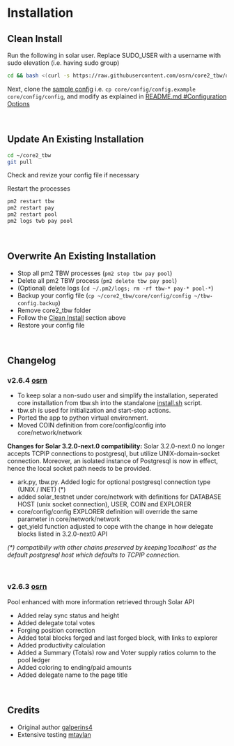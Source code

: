 # Installation

## Clean Install
Run the following in solar user. Replace SUDO_USER with a username with sudo elevation (i.e. having sudo group)
```bash
cd && bash <(curl -s https://raw.githubusercontent.com/osrn/core2_tbw/develop/install.sh) SUDO_USER
```

Next, clone the [sample config](./core/config/config.sample) i.e. `cp core/config/config.example core/config/config`, and modify as explained in [README.md #Configuration Options](README.md#configuration--usage)

<br>

## Update An Existing Installation
```bash
cd ~/core2_tbw
git pull
```

Check and revize your config file if necessary

Restart the processes
```bash
pm2 restart tbw
pm2 restart pay
pm2 restart pool
pm2 logs twb pay pool
```

<br>

## Overwrite An Existing Installation
- Stop all pm2 TBW processes (`pm2 stop tbw pay pool`)
- Delete all pm2 TBW process (`pm2 delete tbw pay pool`)
- (Optional) delete logs (`cd ~/.pm2/logs; rm -rf tbw-* pay-* pool-*`)
- Backup your config file (`cp ~/core2_tbw/core/config/config ~/tbw-config.backup`)
- Remove core2_tbw folder
- Follow the [Clean Install](#installation) section above
- Restore your config file

<br>


## Changelog
### v2.6.4 [osrn](https://github.com/osrn)
- To keep solar a non-sudo user and simplify the installation, seperated core installation from tbw.sh into the standalone [install.sh](./install.sh) script.
- tbw.sh is used for initialization and start-stop actions.
- Ported the app to python virtual environment.
- Moved COIN definition from core/config/config into core/network/network

**Changes for Solar 3.2.0-next.0 compatibility:** Solar 3.2.0-next.0 no longer accepts TCPIP connections to postgresql, but utilize UNIX-domain-socket connection. Moreover, an isolated instance of Postgresql is now in effect, hence the local socket path needs to be provided.
- ark.py, tbw.py. Added logic for optional postgresql connection type (UNIX / INET) (*)
- added solar_testnet under core/network with definitions for DATABASE HOST (unix socket connection), USER, COIN and EXPLORER
- core/config/config EXPLORER definition will override the same parameter in core/network/network
- get_yield function adjusted to cope with the change in how delegate blocks listed in 3.2.0-next0 API

*(\*) compatibiliy with other chains preserved by keeping'localhost' as the default postgresql host which defaults to TCPIP connection.*

<br>

### v2.6.3 [osrn](https://github.com/osrn)
Pool enhanced with more information retrieved through Solar API
- Added relay sync status and height
- Added delegate total votes
- Forging position correction
- Added total blocks forged and last forged block, with links to explorer
- Added productivity calculation
- Added a Summary (Totals) row and Voter supply ratios column to the pool ledger
- Added coloring to ending/paid amounts
- Added delegate name to the page title


<br>

## Credits
- Original author [galperins4](https://github.com/galperins4)
- Extensive testing [mtaylan](https://github.com/mtaylan/)
